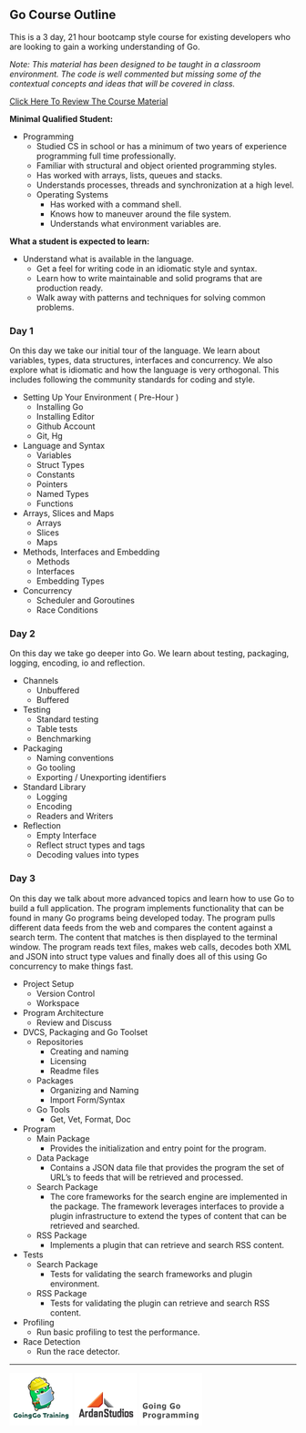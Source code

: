 ## Go Course Outline
This is a 3 day, 21 hour bootcamp style course for existing developers who are looking to gain a working understanding of Go.

*Note: This material has been designed to be taught in a classroom environment. The code is well commented but missing some of the contextual concepts and ideas that will be covered in class.*

[Click Here To Review The Course Material](00-slides/readme.md)

__Minimal Qualified Student:__

* Programming
	* Studied CS in school or has a minimum of two years of experience programming full time professionally.
	* Familiar with structural and object oriented programming styles.
	* Has worked with arrays, lists, queues and stacks.
	* Understands processes, threads and synchronization at a high level.
	* Operating Systems
    	* Has worked with a command shell.
    	* Knows how to maneuver around the file system.
    	* Understands what environment variables are.

__What a student is expected to learn:__

* Understand what is available in the language.
    * Get a feel for writing code in an idiomatic style and syntax.
    * Learn how to write maintainable and solid programs that are production ready.
    * Walk away with patterns and techniques for solving common problems. 

### Day 1
On this day we take our initial tour of the language. We learn about variables, types, data structures, interfaces and concurrency. We also explore what is idiomatic and how the language is very orthogonal. This includes following the community standards for coding and style.

* Setting Up Your Environment ( Pre-Hour )
	* Installing Go
	* Installing Editor
	* Github Account
	* Git, Hg
* Language and Syntax
	* Variables
	* Struct Types
	* Constants
	* Pointers
	* Named Types
	* Functions
* Arrays, Slices and Maps
	* Arrays
	* Slices
	* Maps
* Methods, Interfaces and Embedding
	* Methods
	* Interfaces
	* Embedding Types
* Concurrency
	* Scheduler and Goroutines
	* Race Conditions

### Day 2
On this day we take go deeper into Go. We learn about testing, packaging, logging, encoding, io and reflection.

* Channels
	* Unbuffered
	* Buffered
* Testing
	* Standard testing
	* Table tests
	* Benchmarking
* Packaging
	* Naming conventions
	* Go tooling
	* Exporting / Unexporting identifiers
* Standard Library
	* Logging
	* Encoding
	* Readers and Writers
* Reflection
	* Empty Interface
	* Reflect struct types and tags
	* Decoding values into types

### Day 3
On this day we talk about more advanced topics and learn how to use Go to build a full application. The program implements functionality that can be found in many Go programs being developed today. The program pulls different data feeds from the web and compares the content against a search term. The content that matches is then displayed to the terminal window. The program reads text files, makes web calls, decodes both XML and JSON into struct type values and finally does all of this using Go concurrency to make things fast.

* Project Setup
	* Version Control
	* Workspace
* Program Architecture
	* Review and Discuss
* DVCS, Packaging and Go Toolset
	* Repositories
		* Creating and naming
	    * Licensing
	    * Readme files
	* Packages
	    * Organizing and Naming
		* Import Form/Syntax
	* Go Tools
	    * Get, Vet, Format, Doc
* Program
	* Main Package
		* Provides the initialization and entry point for the program. 
	* Data Package
		* Contains a JSON data file that provides the program the set of URL’s to feeds that will be retrieved and processed.
	* Search Package
		* The core frameworks for the search engine are implemented in the package. The framework leverages interfaces to provide a plugin infrastructure to extend the types of content that can be retrieved and searched.
	* RSS Package
		* Implements a plugin that can retrieve and search RSS content.
* Tests
	* Search Package
		* Tests for validating the search frameworks and plugin environment.
	* RSS Package
		* Tests for validating the plugin can retrieve and search RSS content.
* Profiling
	* Run basic profiling to test the performance.
* Race Detection
	* Run the race detector.

___
[![GoingGo Training](00-slides/images/ggt_logo.png)](http://www.goinggotraining.net)
[![Ardan Studios](00-slides/images/ardan_logo.png)](http://www.ardanstudios.com)
[![GoingGo Blog](00-slides/images/ggb_logo.png)](http://www.goinggo.net)